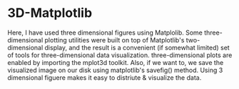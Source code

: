 # 3D-Matplotlib

Here, I have used three dimensional figures using Matplolib. Some three-dimensional plotting utilities were built on top of Matplotlib's two-dimensional display, and the result is a convenient (if somewhat limited) set of tools for three-dimensional data visualization. three-dimensional plots are enabled by importing the mplot3d toolkit.
Also, if we want to, we save the visualized image on our disk using matplotlib's savefig() method.
Using 3 dimensional figuere makes it easy to distriute & visualize the data.

